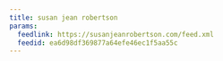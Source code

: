 ```yaml
---
title: susan jean robertson
params:
  feedlink: https://susanjeanrobertson.com/feed.xml
  feedid: ea6d98df369877a64efe46ec1f5aa55c
---
```

